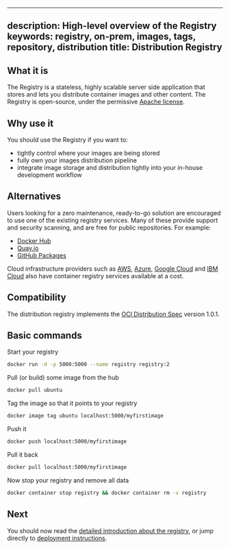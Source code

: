    ---
description: High-level overview of the Registry
keywords: registry, on-prem, images, tags, repository, distribution
title: Distribution Registry
---

## What it is

The Registry is a stateless, highly scalable server side application that stores
and lets you distribute container images and other content. The Registry is open-source, under the
permissive [Apache license](https://en.wikipedia.org/wiki/Apache_License).

## Why use it

You should use the Registry if you want to:

 * tightly control where your images are being stored
 * fully own your images distribution pipeline
 * integrate image storage and distribution tightly into your in-house development workflow

## Alternatives

Users looking for a zero maintenance, ready-to-go solution are encouraged to
use one of the existing registry services. Many of these provide support and security
scanning, and are free for public repositories. For example:
- [Docker Hub](https://hub.docker.com)
- [Quay.io](https://quay.io/)
- [GitHub Packages](https://docs.github.com/en/packages/working-with-a-github-packages-registry/working-with-the-container-registry)

Cloud infrastructure providers such as [AWS](https://aws.amazon.com/ecr/), [Azure](https://azure.microsoft.com/products/container-registry/), [Google Cloud](https://cloud.google.com/artifact-registry) and [IBM Cloud](https://www.ibm.com/products/container-registry) also have container registry services available at a cost.

## Compatibility

The distribution registry implements the [OCI Distribution Spec](https://github.com/opencontainers/distribution-spec) version 1.0.1.

## Basic commands

Start your registry

```sh
docker run -d -p 5000:5000 --name registry registry:2
```

Pull (or build) some image from the hub

```sh
docker pull ubuntu
```

Tag the image so that it points to your registry

```sh
docker image tag ubuntu localhost:5000/myfirstimage
```

Push it

```sh
docker push localhost:5000/myfirstimage
```

Pull it back

```sh
docker pull localhost:5000/myfirstimage
```

Now stop your registry and remove all data

```sh
docker container stop registry && docker container rm -v registry
```

## Next

You should now read the [detailed introduction about the registry](about),
or jump directly to [deployment instructions](about/deploying).

